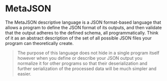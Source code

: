 # MetaJSON

The MetaJSON descriptive language is a JSON format-based language that allows a program to define the JSON format of its outputs, and then validate that the output adheres to the defined schema, all programmatically. Think of it as an abstract description of the set of all possible JSON files your program can theoretically create.

> The purpose of this language does not hide in a single program itself however when you define or describe your JSON output you normalize it for other programs so that their deserialization and further serialization of the processed data will be much simpler and easier.
